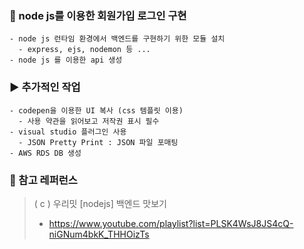 ### 📝 node js를 이용한 회원가입 로그인 구현
```
- node js 런타임 환경에서 백엔드를 구현하기 위한 모듈 설치
  - express, ejs, nodemon 등 ... 
- node js 를 이용한 api 생성     
```

### ▶️ 추가적인 작업
```
- codepen을 이용한 UI 복사 (css 템플릿 이용)
  - 사용 약관을 읽어보고 저작권 표시 필수
- visual studio 플러그인 사용
  - JSON Pretty Print : JSON 파일 포매팅
- AWS RDS DB 생성  
```


### 🔘 참고 레퍼런스

> ( c ) 우리밋 [nodejs] 백엔드 맛보기 
> - https://www.youtube.com/playlist?list=PLSK4WsJ8JS4cQ-niGNum4bkK_THHOizTs 